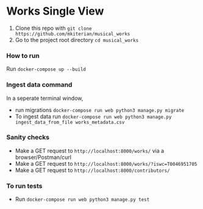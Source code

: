 # Works Single View

1. Clone this repo with `git clone https://github.com/mkiterian/musical_works`
2. Go to the project root directory `cd musical_works`

### How to run
Run `docker-compose up --build`

### Ingest data command
In a seperate terminal window,
- run migrations `docker-compose run web python3 manage.py migrate` 
- To ingest data run `docker-compose run web python3 manage.py ingest_data_from_file works_metadata.csv`

### Sanity checks
- Make a GET request to `http://localhost:8000/works/` via a browser/Postman/curl
- Make a GET request to `http://localhost:8000/works/?iswc=T0046951705`
- Make a GET request to `http://localhost:8000/contributors/`


### To run tests
- Run `docker-compose run web python3 manage.py test`
